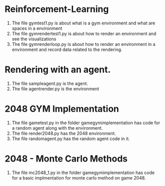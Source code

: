 # Reinforcement-Learning
1. The file gymtest1.py is about what is a gym environment and what are spaces in a environment
2. The file gymrendertest1.py is about how to render an environment and see the visualizations
3. The file gymrenderloop.py is about how to render an environment in a environment and record data related to the rendering.

# Rendering with an agent.
1. The file sampleagent.py is the agent.
2. The file agentrender.py is the environment

# 2048 GYM Implementation
1. The file gametest.py in the folder gamegymimplementation has code for a random agent along with the environment.
2. The file render2048.py has the 2048 environment.
3. The file randomagent.py has the random agent code in it. 

# 2048 - Monte Carlo Methods
1. The file mc2048_1.py in the folder gamegymimplementation has code for a basic implmentation for monte carlo method on game 2048.
